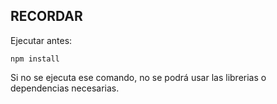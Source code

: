 ## RECORDAR

Ejecutar antes: 
```
npm install
```

Si no se ejecuta ese comando, no se podrá usar las librerias o dependencias necesarias. 